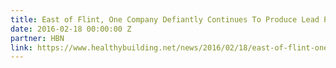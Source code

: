 ```yaml
---
title: East of Flint, One Company Defiantly Continues To Produce Lead Pigments
date: 2016-02-18 00:00:00 Z
partner: HBN
link: https://www.healthybuilding.net/news/2016/02/18/east-of-flint-one-company-defiantly-continues-to-produce-lead-pigments
---
```


